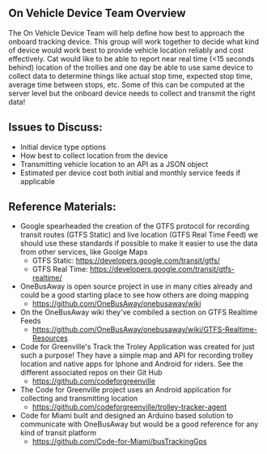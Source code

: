 ## On Vehicle Device Team Overview

The On Vehicle Device Team will help define how best to approach the onboard tracking device.  This group will work together to decide what kind of device would work best to provide vehicle location reliably and cost effectively.  Cat would like to be able to report near real time (<15 seconds behind) location of the trollies and one day be able to use same device to collect data to determine things like actual stop time, expected stop time, average time between stops, etc. Some of this can be computed at the server level but the onboard device needs to collect and transmit the right data! 

## Issues to Discuss:

* Initial device type options
* How best to collect location from the device
* Transmitting vehicle location to an API as a JSON object
* Estimated per device cost both initial and monthly service feeds if applicable

## Reference Materials:

* Google spearheaded the creation of the GTFS protocol for recording transit routes (GTFS Static) and live location (GTFS Real Time Feed) we should use these standards if possible to make it easier to use the data from other services, like Goolge Maps
   * GTFS Static: https://developers.google.com/transit/gtfs/
   * GTFS Real Time: https://developers.google.com/transit/gtfs-realtime/
* OneBusAway is open source project in use in many cities already and could be a good starting place to see how others are doing mapping
   * https://github.com/OneBusAway/onebusaway/wiki
* On the OneBusAway wiki they've combiled a section on GTFS Realtime Feeds
   * https://github.com/OneBusAway/onebusaway/wiki/GTFS-Realtime-Resources
* Code for Greenville's Track the Troley Application was created for just such a purpose!  They have a simple map and API for recording trolley location and native apps for Iphone and Android for riders. See the different associated repos on their Git Hub 
   * https://github.com/codeforgreenville
* The Code for Greenville project uses an Android application for collecting and transmitting location   
   * https://github.com/codeforgreenville/trolley-tracker-agent
* Code for Miami built and designed an Arduino based solution to communicate with OneBusAway but would be a good reference for any kind of transit platform
   * https://github.com/Code-for-Miami/busTrackingGps
